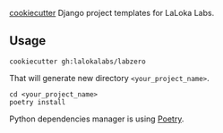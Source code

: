 
[cookiecutter](docs/cookiecutter.md) Django project templates for LaLoka Labs.

## Usage

    cookiecutter gh:lalokalabs/labzero

That will generate new directory `<your_project_name>`.

    cd <your_project_name>
    poetry install

Python dependencies manager is using [Poetry](docs/poetry.md).
